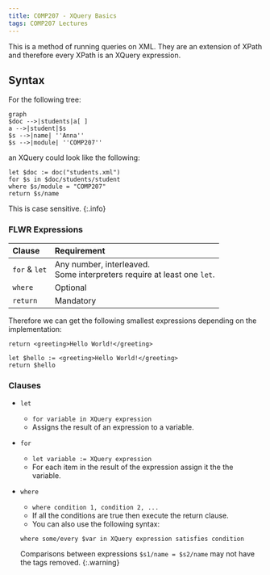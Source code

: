 ```yaml
---
title: COMP207 - XQuery Basics
tags: COMP207 Lectures
---
```

This is a method of running queries on XML. They are an extension of XPath and therefore every XPath is an XQuery expression.

## Syntax
For the following tree:

```mermaid
graph
$doc -->|students|a[ ]
a -->|student|$s
$s -->|name| ''Anna''
$s -->|module| ''COMP207''
```

an XQuery could look like the following:

```
let $doc := doc("students.xml")
for $s in $doc/students/student
where $s/module = "COMP207"
return $s/name
```

This is case sensitive.
{:.info}

### FLWR Expressions

| Clause | Requirement |
| :-- | :-- |
| `for` & `let` | Any number, interleaved.<br>Some interpreters require at least one `let`. |
| `where` | Optional |
| `return` | Mandatory |

Therefore we can get the following smallest expressions depending on the implementation:

```
return <greeting>Hello World!</greeting>
```

```
let $hello := <greeting>Hello World!</greeting>
return $hello
```

### Clauses

* `let`
	* `for variable in XQuery expression`
	* Assigns the result of an expression to a variable.
* `for`
	* `let variable := XQuery expression`
	* For each item in the result of the expression assign it the the variable.
* `where`
	* `where condition 1, condition 2, ...`
	* If all the conditions are true then execute the return clause.
	* You can also use the following syntax:
	
	```
	where some/every $var in XQuery expression satisfies condition
	```
	
	Comparisons between expressions `$s1/name = $s2/name` may not have the tags removed.
	{:.warning}